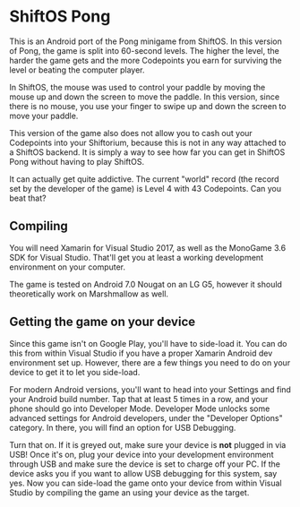 # ShiftOS Pong

This is an Android port of the Pong minigame from ShiftOS. In this version of Pong, the game is split into 
60-second levels. The higher the level, the harder the game gets and the more Codepoints you earn for surviving 
the level or beating the computer player.

In ShiftOS, the mouse was used to control your paddle by moving the mouse up and down the screen to move the 
paddle. In this version, since there is no mouse, you use your finger to swipe up and down the screen to move 
your paddle.

This version of the game also does not allow you to cash out your Codepoints into your Shiftorium, because this 
is not in any way attached to a ShiftOS backend. It is simply a way to see how far you can get in ShiftOS Pong 
without having to play ShiftOS.

It can actually get quite addictive. The current "world" record (the record set by the developer of the game) is 
Level 4 with 43 Codepoints. Can you beat that?

## Compiling

You will need Xamarin for Visual Studio 2017, as well as the MonoGame 3.6 SDK for Visual Studio. That'll get you 
at least a working development environment on your computer.

The game is tested on Android 7.0 Nougat on an LG G5, however it should theoretically work on Marshmallow as 
well.

## Getting the game on your device

Since this game isn't on Google Play, you'll have to side-load it. You can do this from within Visual Studio if 
you have a proper Xamarin Android dev environment set up. However, there are a few things you need to do on your 
device to get it to let you side-load.

For modern Android versions, you'll want to head into your Settings and find your Android build number. Tap that 
at least 5 times in a row, and your phone should go into Developer Mode. Developer Mode unlocks some advanced 
settings for Android developers, under the "Developer Options" category. In there, you will find an option for 
USB Debugging.

Turn that on. If it is greyed out, make sure your device is **not** plugged in via USB! Once it's on, plug your 
device into your development environment through USB and make sure the device is set to charge off your PC. If 
the device asks you if you want to allow USB debugging for this system, say yes. Now you can side-load the game 
onto your device from within Visual Studio by compiling the game an using your device as the target.
